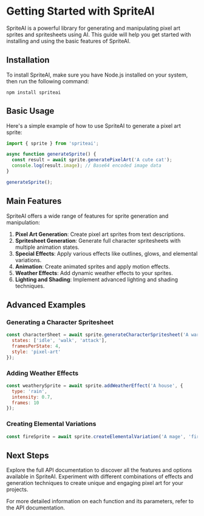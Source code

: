 # Getting Started with SpriteAI

SpriteAI is a powerful library for generating and manipulating pixel art sprites and spritesheets using AI. This guide will help you get started with installing and using the basic features of SpriteAI.

## Installation

To install SpriteAI, make sure you have Node.js installed on your system, then run the following command:

```
npm install spriteai
```

## Basic Usage

Here's a simple example of how to use SpriteAI to generate a pixel art sprite:

```javascript
import { sprite } from 'spriteai';

async function generateSprite() {
  const result = await sprite.generatePixelArt('A cute cat');
  console.log(result.image); // Base64 encoded image data
}

generateSprite();
```

## Main Features

SpriteAI offers a wide range of features for sprite generation and manipulation:

1. **Pixel Art Generation**: Create pixel art sprites from text descriptions.
2. **Spritesheet Generation**: Generate full character spritesheets with multiple animation states.
3. **Special Effects**: Apply various effects like outlines, glows, and elemental variations.
4. **Animation**: Create animated sprites and apply motion effects.
5. **Weather Effects**: Add dynamic weather effects to your sprites.
6. **Lighting and Shading**: Implement advanced lighting and shading techniques.

## Advanced Examples

### Generating a Character Spritesheet

```javascript
const characterSheet = await sprite.generateCharacterSpritesheet('A warrior with a sword', {
  states: ['idle', 'walk', 'attack'],
  framesPerState: 4,
  style: 'pixel-art'
});
```

### Adding Weather Effects

```javascript
const weatherySprite = await sprite.addWeatherEffect('A house', {
  type: 'rain',
  intensity: 0.7,
  frames: 10
});
```

### Creating Elemental Variations

```javascript
const fireSprite = await sprite.createElementalVariation('A mage', 'fire');
```

## Next Steps

Explore the full API documentation to discover all the features and options available in SpriteAI. Experiment with different combinations of effects and generation techniques to create unique and engaging pixel art for your projects.

For more detailed information on each function and its parameters, refer to the API documentation.
